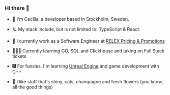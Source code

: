 
### Hi there 👋

- 👋 I'm Cecilia, a developer based in Stockholm, Sweden.
- 🪐 My stack include, but is not limited to: TypeScript & React. 
- 👻 I currently work as a Software Engineer at [RELEX Pricing & Promotions](https://www.relexsolutions.com/solutions/price-optimization-software/)
- 🤹🏻‍♀️ Currently learning GO, SQL and Clickhouse and taking on Full Stack tickets 
- 🎆 For funsies, I'm learning [Unreal Engine](https://www.unrealengine.com/en-US) and game development with C++  

- 💎 I like stuff that's shiny, cats, champagne and fresh flowers (you know, all the good things)

